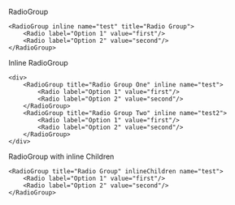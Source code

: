 RadioGroup

    <RadioGroup inline name="test" title="Radio Group">
		<Radio label="Option 1" value="first"/>
		<Radio label="Option 2" value="second"/>
	</RadioGroup>

Inline RadioGroup

	<div>    
	    <RadioGroup title="Radio Group One" inline name="test">
			<Radio label="Option 1" value="first"/>
			<Radio label="Option 2" value="second"/>
		</RadioGroup>
		<RadioGroup title="Radio Group Two" inline name="test2">
			<Radio label="Option 1" value="first"/>
			<Radio label="Option 2" value="second"/>
		</RadioGroup>
	</div>

RadioGroup with inline Children

    <RadioGroup title="Radio Group" inlineChildren name="test">
		<Radio label="Option 1" value="first"/>
		<Radio label="Option 2" value="second"/>
	</RadioGroup>
